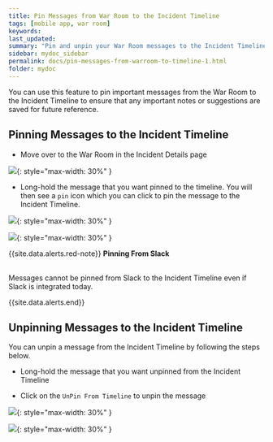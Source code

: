 ```yaml
---
title: Pin Messages from War Room to the Incident Timeline
tags: [mobile app, war room]
keywords: 
last_updated: 
summary: "Pin and unpin your War Room messages to the Incident Timeline."
sidebar: mydoc_sidebar
permalink: docs/pin-messages-from-warroom-to-timeline-1.html
folder: mydoc
---
```


You can use this feature to pin important messages from the War Room to the Incident Timeline to ensure that any important notes or suggestions are saved for future reference. 


## Pinning Messages to the Incident Timeline 

- Move over to the War Room in the Incident Details page

![](images/timeline_mobile_1.jpg){: style="max-width: 30%" }

-  Long-hold the message that you want pinned to the timeline. You will then see a `pin` icon which you can click to pin the message to the Incident Timeline. 

![](images/timeline_mobile_2.jpg){: style="max-width: 30%" }

![](images/timeline_mobile_3.jpg){: style="max-width: 30%" }

{{site.data.alerts.red-note}}
<b>Pinning From Slack</b>
<br/><br/><p>Messages cannot be pinned from Slack to the Incident Timeline even if Slack is integrated today.</p>
{{site.data.alerts.end}}

## Unpinning Messages to the Incident Timeline 

You can unpin a message from the Incident Timeline by following the steps below. 

- Long-hold the message that you want unpinned from the Incident Timeline

- Click on the `UnPin From Timeline` to unpin the message

![](images/timeline_mobile_4.jpg){: style="max-width: 30%" }

![](images/timeline_mobile_5.jpg){: style="max-width: 30%" }